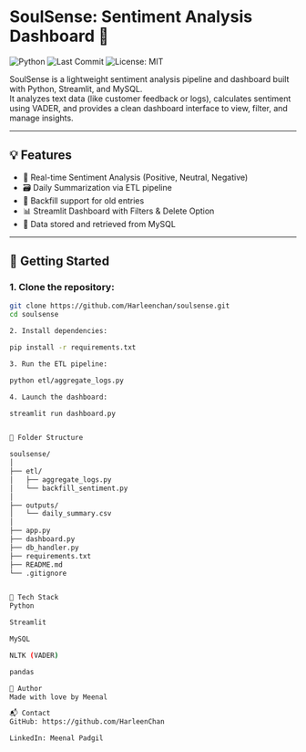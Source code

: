 # SoulSense: Sentiment Analysis Dashboard 🌊

![Python](https://img.shields.io/badge/Python-3.10-blue)
![Last Commit](https://img.shields.io/github/last-commit/HarleenChan/SoulSense)
![License: MIT](https://img.shields.io/github/license/HarleenChan/SoulSense)


SoulSense is a lightweight sentiment analysis pipeline and dashboard built with Python, Streamlit, and MySQL.  
It analyzes text data (like customer feedback or logs), calculates sentiment using VADER, and provides a clean dashboard interface to view, filter, and manage insights.

---

## 💡 Features

- 🧠 Real-time Sentiment Analysis (Positive, Neutral, Negative)
- 🗃️ Daily Summarization via ETL pipeline
- 🔁 Backfill support for old entries
- 📊 Streamlit Dashboard with Filters & Delete Option
- 💽 Data stored and retrieved from MySQL

---

## 🚀 Getting Started

### 1. Clone the repository:
```bash
git clone https://github.com/Harleenchan/soulsense.git
cd soulsense

2. Install dependencies:

pip install -r requirements.txt

3. Run the ETL pipeline:

python etl/aggregate_logs.py

4. Launch the dashboard:

streamlit run dashboard.py


📁 Folder Structure

soulsense/
│
├── etl/
│   ├── aggregate_logs.py
│   └── backfill_sentiment.py
│
├── outputs/
│   └── daily_summary.csv
│
├── app.py
├── dashboard.py
├── db_handler.py
├── requirements.txt
├── README.md
└── .gitignore


🧠 Tech Stack
Python

Streamlit

MySQL

NLTK (VADER)

pandas

🌸 Author
Made with love by Meenal 

📬 Contact
GitHub: https://github.com/HarleenChan

LinkedIn: Meenal Padgil

